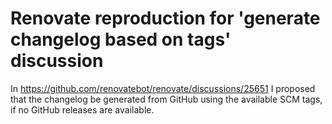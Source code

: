 # Renovate reproduction for 'generate changelog based on tags' discussion

In https://github.com/renovatebot/renovate/discussions/25651 I proposed that the changelog be
generated from GitHub using the available SCM tags, if no GitHub releases are available.
